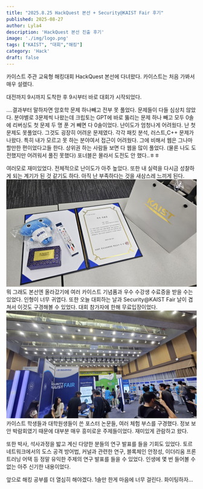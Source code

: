 ```yaml
---
title: "2025.8.25 HackQuest 본선 + Security@KAIST Fair 후기"
published: 2025-08-27
author: Lyla4
description: 'HackQuest 본선 진출 후기'
image: './img/logo.png'
tags: ["KAIST", "대회","해킹"]
category: 'Hack'
draft: false
---
```

카이스트 주관 교육형 해킹대회 HackQuest 본선에 다녀왔다. 카이스트는 처음 가봐서 매우 설렜다.

대전까지 9시까지 도착한 후 9시부터 바로 대회가 시작되었다.

....결과부터 말하자면 암호학 문제 하나빼고 전부 못 풀었다. 문제들이 다들 심상치 않았다. 분야별로 3문제씩 나왔는데 크립토는  GPT에 바로 뚫리는 문제 하나 빼고 모두 0솔에 리버싱도 첫 문제 두 명 푼 거 빼면 다 0솔이었다. 난이도가 엄청나게 어려웠다. 난 첫 문제도 못풀었다. 그것도 굉장히 어려운 문제였다. 각각 패킷 분석, 러스트,C++ 문제가 나왔다. 특히 내가 모르고 못 하는 분야여서 접근이 어려웠다. 그에 비해서 웹은 그나마 할만한 편이었다고들 한다. 상위권 하는 사람들 보면 다 웹을 많이 풀었다. (물론 나도 도전했지만 어려워서 풀진 못했다) 포너블은 몰라서 도전도 안 했다..ㅎㅎ

 여러모로 재미있었다. 전체적으로 난이도가 아주 높았다. 또한 내 실력을 다시금 성찰하게 되는 계기가 된 것 같기도 하다. 아직 난 부족하다는 것을 새삼스레 느끼게 된다.
![받은것들](./img/award.png)
뭐 그래도 본선엔 올라갔기에 여러 카이스트 기념품과 우수 수강생 수료증을 받을 수는 있었다. 인형이 너무 귀엽다. 또한 오늘 대회하는 날과 Security@KAIST Fair 날이 겹쳐서 이것도 구경해볼 수 있었다. 대회 참가자에 한해 무료입장이었다.
![부스들](./img/fair.png)
카이스트 학생들과 대학원생들이 쓴 포스터 논문들, 여러 체험 부스를 구경했다. 정보 보안 박람회였기 때문에 대부분 매우 흥미로운 주제들이었다. 재미있게 관람하고 왔다.

 

또한 박사, 석사과정을 밟고 계신 다양한 분들의 연구 발표를 들을 기회도 있었다. 토르 네트워크에서의 도스 공격 방어법, 커널과 관련한 연구, 블록체인 안정성, 이더리움 프론트러닝 어택 등 정말 유익한 주제의 연구 발표를 들을 수 있었다. 인생에 몇 번 들어볼 수없는 아주 신기한 내용이었다.

 

앞으로 해킹 공부를 더 열심히 해야겠다. 1솔만 한게 마음에 너무 걸린다. 화이팅하자...
